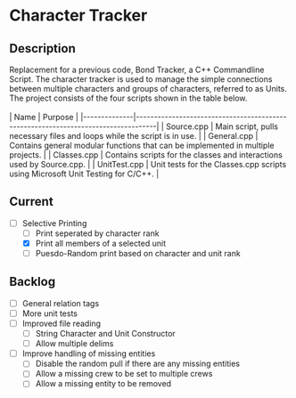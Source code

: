 # Character Tracker
## Description
Replacement for a previous code, Bond Tracker, a C++ Commandline Script.
The character tracker is used to manage the simple connections between multiple characters and groups of characters, referred to as Units.
The project consists of the four scripts shown in the table below.
<br> <br>
| Name         | Purpose                                                                           |
|--------------|-----------------------------------------------------------------------------------|
| Source.cpp   | Main script, pulls necessary files and loops while the script is in use.          |
| General.cpp  | Contains general modular functions that can be implemented in multiple projects.  |
| Classes.cpp  | Contains scripts for the classes and interactions used by Source.cpp.             |
| UnitTest.cpp | Unit tests for the Classes.cpp scripts using Microsoft Unit Testing for C/C++.    |

## Current
- [ ] Selective Printing
  - [ ] Print seperated by character rank
  - [X] Print all members of a selected unit
  - [ ] Puesdo-Random print based on character and unit rank

## Backlog
- [ ] General relation tags
- [ ] More unit tests
- [ ] Improved file reading
  - [ ] String Character and Unit Constructor
  - [ ] Allow multiple delims
- [ ] Improve handling of missing entities
  - [ ] Disable the random pull if there are any missing entities
  - [ ] Allow a missing crew to be set to multiple crews
  - [ ] Allow a missing entity to be removed